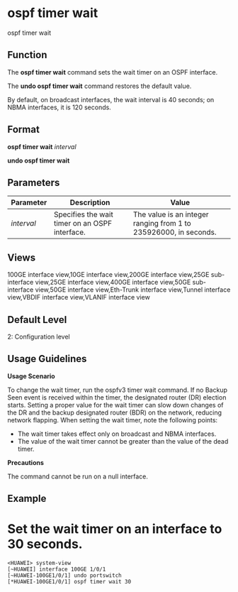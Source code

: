 ospf timer wait
===============

ospf timer wait

Function
--------



The **ospf timer wait** command sets the wait timer on an OSPF interface.

The **undo ospf timer wait** command restores the default value.



By default, on broadcast interfaces, the wait interval is 40 seconds; on NBMA interfaces, it is 120 seconds.


Format
------

**ospf timer wait** *interval*

**undo ospf timer wait**


Parameters
----------

| Parameter | Description | Value |
| --- | --- | --- |
| *interval* | Specifies the wait timer on an OSPF interface. | The value is an integer ranging from 1 to 235926000, in seconds. |



Views
-----

100GE interface view,10GE interface view,200GE interface view,25GE sub-interface view,25GE interface view,400GE interface view,50GE sub-interface view,50GE interface view,Eth-Trunk interface view,Tunnel interface view,VBDIF interface view,VLANIF interface view


Default Level
-------------

2: Configuration level


Usage Guidelines
----------------

**Usage Scenario**

To change the wait timer, run the ospfv3 timer wait command. If no Backup Seen event is received within the timer, the designated router (DR) election starts. Setting a proper value for the wait timer can slow down changes of the DR and the backup designated router (BDR) on the network, reducing network flapping. When setting the wait timer, note the following points:

* The wait timer takes effect only on broadcast and NBMA interfaces.
* The value of the wait timer cannot be greater than the value of the dead timer.

**Precautions**

The command cannot be run on a null interface.


Example
-------

# Set the wait timer on an interface to 30 seconds.
```
<HUAWEI> system-view
[~HUAWEI] interface 100GE 1/0/1
[~HUAWEI-100GE1/0/1] undo portswitch
[*HUAWEI-100GE1/0/1] ospf timer wait 30

```